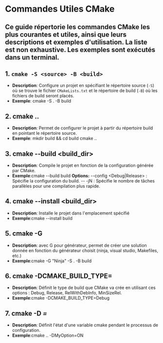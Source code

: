 # Commandes Utiles CMake

Ce guide répertorie les commandes CMake les plus courantes et utiles, ainsi que leurs descriptions et exemples d'utilisation.
La liste est non exhaustive. 
Les exemples sont exécutés dans un terminal.
---

## 1. `cmake -S <source> -B <build>`
- **Description**: Configure un projet en spécifiant le répertoire source (`-S`) où se trouve le fichier `CMakeLists.txt` et le répertoire de build (`-B`) où les fichiers de build seront placés.
- **Exemple**: cmake -S . -B build

## 2. cmake ..
- **Description**: Permet de configurer le projet à partir du répertoire build en pointant le répertoire source.
- **Exemple**: 
  mkdir build && cd build
  cmake ..

## 3. cmake --build <build_dir>
- **Description**: Compile le projet en fonction de la configuration générée par CMake.
- **Exemple**:cmake --build build
**Options:**
    --config <Debug|Release> : Spécifie la configuration du build.
    -- -jN : Spécifie le nombre de tâches parallèles pour une compilation plus rapide.

## 4. cmake --install <build_dir>
  - **Description**: Installe le projet dans l'emplacement spécifié
  - **Exemple**:cmake --install build

## 5. cmake -G <generator>
- **Description**: avec G pour générateur, permet de créer une solution donnée en fonction du générateur choisit (ninja, visual studio, Makefiles, etc.)
- **Exemple**:cmake -G "Ninja" -S . -B build 

## 6. cmake -DCMAKE_BUILD_TYPE=<type>
- **Description**: Définit le type de build que CMake va crée en utilisant ces options : Debug, Release, RelWithDebInfo, MinSizeRel.
- **Exemple**:cmake -DCMAKE_BUILD_TYPE=Debug

## 7. cmake -D <var>=<value>
- **Description**: Définit l'état d'une variable cmake pendant le processus de configuration.
- **Exemple**:cmake .. -DMyOption=ON 
